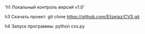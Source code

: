 'h1 Локальный контроль версий v1.0'

h3 Скачать проект:
 git clone https://github.com/Elizeiaz/CVS.git

h4 Запуск программы:
 python cvs.py
